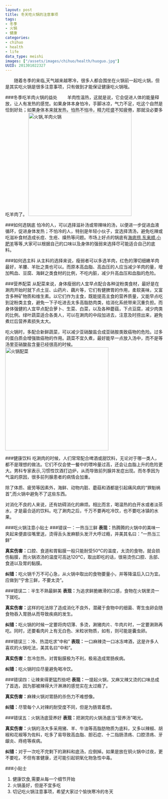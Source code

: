 ```yaml
--- 
layout: post
title: 冬天吃火锅的注意事项
tags: 
- 冬季
- 火锅
- 健康
categories:
- chihuo
- health
- life
data_type: meishi
images: ["/assets/images/chihuo/health/huoguo.jpg"]
UUID: 201301022327
---
```


　　随着冬季的来临,天气越来越寒冷，很多人都会围坐在火锅前一起吃火锅，但是其实吃火锅是很多注意事项，只有做到才能保证健康吃火锅哦。


###冬季吃羊肉火锅的益处
　　羊肉性温热，这就是说，它会促进人体的能量释放，让人有发热的感觉。如果身体本身怕冷，手脚冰凉，气力不足，吃这个自然是恰到好处；如果身体本来就发热，怕热不怕冷，精力旺盛不知疲倦，那就没必要多吃羊肉了。
<a href="{{site.static_url}}/assets/images/chihuo/health/huoguo.jpg" alt="火锅,羊肉火锅" rel="prettyPhoto[{{page.UUID}}]">
<img src="{{site.static_url}}/assets/images/chihuo/health/huoguo.jpg" width="330px" alt="火锅,羊肉火锅" class="img-center"></img>
</a>

###如何选锅底
怕冷的人，可以选择滋补汤或带辣味的汤，以便进一步促进血液循环，促进身体发热；不怕冷的人，特别是年轻小伙子，宜选择清汤，避免吃辣或吃滋补食材造成长痘、生疮、燥热等问题。市场上好点的锅底有[海底捞](http://www.haidilao.com/),[东来顺](http://www.donglaishun.com/),[小肥羊](http://www.littlesheep.com/)等等,大家可以根据自己的口味以及身体的强弱来选择尽可能适合自己的底料。

###如何选主料
从主料的选择来说，瘦弱者可以多选羊肉，红色的薄切细嫩羊肉最好，羊腰、羊肚之类也可以。而原本高血脂、高血压的人应当减少羊肉的量，增加鸭血、豆腐、海鲜之类食材的比例，不吃内脏，减少升高血压和血脂的危险。

###营养配菜
从配菜来说，身体瘦弱的人宜早点配合各种淀粉类食材，最好是在涮肉开始时就下点土豆、山药片、藕片等，它们有健脾胃的作用，柔软美味，又富含多种矿物质和维生素。以它们作为主食，既能提高主食的营养质量，又能早点吃到淀粉类主食，避免一下子吃进去太多高脂肪肉类，给消化系统带来沉重负担。而身体强健的人宜早点配合萝卜、生菜、白菜，以及各种蘑菇，下点豆腐，减少肉类的比例。绿叶蔬菜适合各类人，可以在涮肉的中段加进去，注意及时捞出来，避免煮烂后营养素损失太大。

吃火锅时，多配合新鲜蔬菜，可以减少亚硝酸盐合成亚硝胺类致癌物的危险。过多的蛋白质会增强致癌物的作用。蔬菜不宜久煮，最好能早一点放入汤中，而不是等汤里亚硝酸盐含量已经很高的时候。
<a href="{{site.static_url}}/assets/images/chihuo/health/huoguo-peicai.jpg" alt="火锅配菜" rel="prettyPhoto[{{page.UUID}}]">
<img src="{{site.static_url}}/assets/images/chihuo/health/huoguo-peicai.jpg" width="330px" alt="火锅配菜" class="img-center"></img>
</a>

###健康饮料
吃涮肉的时候，人们常常配合啤酒或甜饮料，无论对于哪一类人，都不是理想的做法。它们不仅会使一餐中的嘌呤量过高，还会让血脂上升的危险更大。男科专家表示,习惯性饮酒打边炉，从而导致前列腺并发症出现。而冬季因为气温的原因，很多前列腺患者的病情会加重。

除了体质、疲劳等因素外，海鲜、动物内脏、蘑菇和酒都是引起痛风病的“罪魁祸首”,而火锅中避免不了这些东西。

对消化不良的人来说，还有妨碍消化的麻烦。相比而言，喝温热的白开水或者淡茶水，才是最合适的饮料。吃了涮肉之后，千万不要再吃冷饮，也不要吃冰镇的水果。

###吃火锅注意小贴士
###错误一：一热当三鲜
<strong>表现：</strong>热腾腾的火锅中的美味一夹起来便直往嘴里送，烫得舌头发麻额头发汗大呼过瘾，并美其名曰：“一热当三鲜”

<strong>真实伤害：</strong>口腔、食道和胃黏膜一般只能耐受50℃的温度，太烫的食物，就会损伤黏膜，而火锅浓汤的温度可高达120℃，取出即吃的话，很易烫伤口腔、舌部、食道以及胃的黏膜。

<strong>纠错：</strong>吃火锅千万不可心急，从火锅中取出的食物要量小，并等降温后入口为宜。应做到“宁舍三鲜，不要太烫”。

###错误二：半生不熟最鲜美
<strong>表现：</strong>为追求鲜脆嫩滑的口感，食物在火锅里烫一下就吃。

<strong>真实伤害：</strong>这样的吃法除了造成消化不良外，潜藏于食物中的细菌、寄生虫卵会随食物吞入胃肠从而导致疾病的发生。

<strong>纠错：</strong>吃火锅的时候一定要将肉切薄、多烫，涮猪肉片、牛肉片时，一定要涮熟再吃。同时，还要看肉片上有无白色、米粒状物质，如有，则可能是囊虫卵。

###错误三：冷、热混吃求“中和”
<strong>表现：</strong>一口麻辣烫一口冰冻啤酒，这是许多人喜欢的火锅吃法，美其名曰“中和”。

<strong>真实伤害：</strong>忽冷忽热，对胃黏膜极为不利，极易造成胃肠疾病。

<strong>纠错：</strong>吃火锅时应尽量避免喝冷饮。

###错误四：让辣来得更猛烈些吧
<strong>表现：</strong>一提起火锅，又麻又辣又烫的口味总成了首选，因为那被辣得大汗淋淋的感觉实在太过瘾了。

<strong>真实伤害：</strong>麻辣火锅对胃肠的杀伤力不难想像。

<strong>纠错：</strong>尽管每个人对辣的耐受度不同，但是为肠胃着想。

###错误五：火锅汤底营养好
<strong>表现：</strong>把涮完的火锅汤底当“营养汤”喝光。

<strong>真实伤害：</strong>火锅的汤大多采用猪、羊、牛油等高脂肪物质为底料，又多以辣椒、胡椒和花椒等为佐料，吃多了易导致高血脂、胆石症、十二指肠溃疡、口腔溃疡、牙龈炎、痔疮等疾病。

<strong>纠错：</strong>对于一次吃不完剩下的涮料和底汤，应倒掉。如果是放在铜火锅中过夜，更不要吃，不但有害健康，还可能引起铜氧化物急性中毒。

###小贴士
<ol>
<li>健康饮食,需要从每一个细节开始</li>
<li>火锅虽好，但是不宜多吃</li>
<li>切记吃火锅注意事项，希望大家过个愉快寒冷的冬天</li>
</ol>
